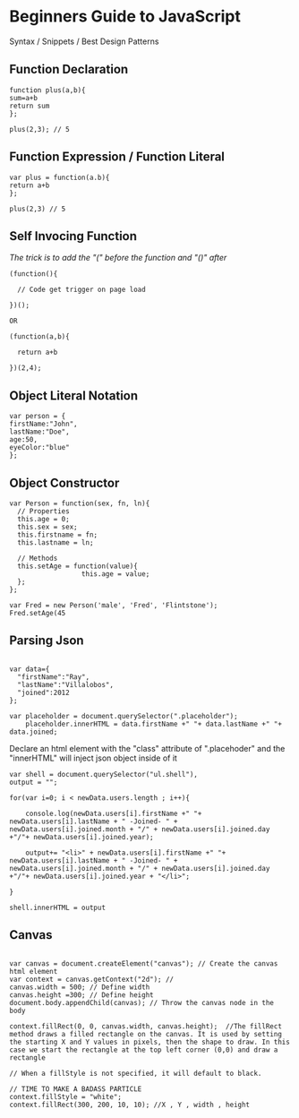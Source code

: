 Beginners Guide to JavaScript
=============================

<!--All of the credit for this cheat sheet goes to <a href="http://blog.adtile.me/authors/viljami/">Viljami S.</a>. Majority of this JS Guide is a condensed/straight to the point version of his article.-->

Syntax / Snippets / Best Design Patterns

Function Declaration
---------------------

```
function plus(a,b){
sum=a+b
return sum
};

plus(2,3); // 5

```

Function Expression / Function Literal
---------------------

```
var plus = function(a.b){
return a+b
};

plus(2,3) // 5
```

Self Invocing Function
---------------------
<i> The trick is to add the "(" before the function and "()" after </i>

```
(function(){

  // Code get trigger on page load
  
})();

OR

(function(a,b){

  return a+b
  
})(2,4);

```

Object Literal Notation
---------------------

```
var person = {
firstName:"John",
lastName:"Doe",
age:50,
eyeColor:"blue"
};

```

Object Constructor
---------------------

```
var Person = function(sex, fn, ln){
  // Properties
  this.age = 0;
  this.sex = sex;
  this.firstname = fn;
  this.lastname = ln;

  // Methods
  this.setAge = function(value){
                  this.age = value;
  };
};

var Fred = new Person('male', 'Fred', 'Flintstone');
Fred.setAge(45

```

Parsing Json
---------------------

```

var data={
  "firstName":"Ray",
  "lastName":"Villalobos",
  "joined":2012
};

var placeholder = document.querySelector(".placeholder");
    placeholder.innerHTML = data.firstName +" "+ data.lastName +" "+ data.joined;

```
Declare an html element with the "class" attribute of ".placehoder" and the "innerHTML" will inject json object inside of it 

```
var shell = document.querySelector("ul.shell"),
output = "";

for(var i=0; i < newData.users.length ; i++){

	console.log(newData.users[i].firstName +" "+ newData.users[i].lastName + " -Joined- " + newData.users[i].joined.month + "/" + newData.users[i].joined.day +"/"+ newData.users[i].joined.year);

	output+= "<li>" + newData.users[i].firstName +" "+ newData.users[i].lastName + " -Joined- " + newData.users[i].joined.month + "/" + newData.users[i].joined.day +"/"+ newData.users[i].joined.year + "</li>";

}

shell.innerHTML = output

```

Canvas
---------------------

```

var canvas = document.createElement("canvas"); // Create the canvas html element
var context = canvas.getContext("2d"); // 
canvas.width = 500; // Define width
canvas.height =300; // Define height
document.body.appendChild(canvas); // Throw the canvas node in the body

context.fillRect(0, 0, canvas.width, canvas.height);  //The fillRect method draws a filled rectangle on the canvas. It is used by setting the starting X and Y values in pixels, then the shape to draw. In this case we start the rectangle at the top left corner (0,0) and draw a rectangle

// When a fillStyle is not specified, it will default to black.

// TIME TO MAKE A BADASS PARTICLE
context.fillStyle = "white";
context.fillRect(300, 200, 10, 10); //X , Y , width , height

```

